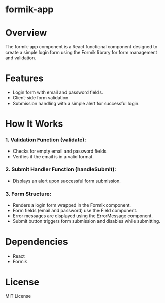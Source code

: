 # formik-app

# Overview

The formik-app component is a React functional component designed to create a simple login form using the Formik library for form management and validation.

# Features

- Login form with email and password fields.
- Client-side form validation.
- Submission handling with a simple alert for successful login.

# How It Works

### 1. Validation Function (validate):

- Checks for empty email and password fields.
- Verifies if the email is in a valid format.

### 2. Submit Handler Function (handleSubmit):

- Displays an alert upon successful form submission.

### 3. Form Structure:

- Renders a login form wrapped in the Formik component.
- Form fields (email and password) use the Field component.
- Error messages are displayed using the ErrorMessage component.
- Submit button triggers form submission and disables while submitting.

# Dependencies

- React
- Formik

# License

MIT License
